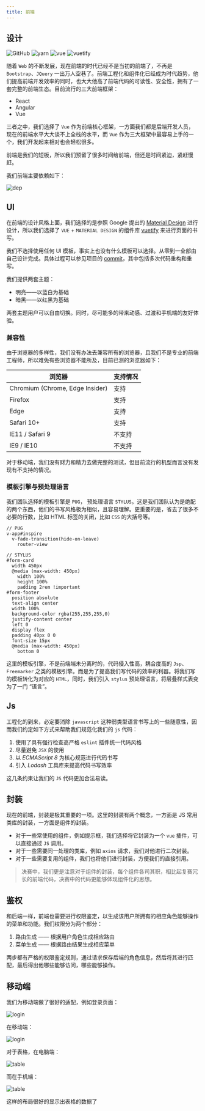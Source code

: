 ```yaml
---
title: 前端
---
```


## 设计

![GitHub](https://img.shields.io/github/license/GeneralAndKing/one-yard-ui)
![yarn](https://img.shields.io/badge/yarn-1.19.1-blue)
![vue](https://img.shields.io/badge/vue-2.6.10-success)
![vuetify](https://img.shields.io/badge/vuetify-2.1.9-yellow)

随着 `Web` 的不断发展，现在前端的时代已经不是当初的前端了，不再是 `Bootstrap`、`JQuery` 一出万人空巷了。前端工程化和组件化已经成为时代趋势，他们提高前端开发效率的同时，也大大他高了前端代码的可读性、安全性，拥有了一套完整的前端生态。目前流行的三大前端框架：

- React
- Angular
- Vue

三者之中，我们选择了 `Vue` 作为前端核心框架，一方面我们都是后端开发人员，现在的前端水平大大谈不上全栈的水平，而 `Vue` 作为三大框架中最容易上手的一个，我们开发起来相对也会轻松很多。

前端是我们的短板，所以我们预留了很多时间给前端，但还是时间紧迫，紧赶慢赶。

我们前端主要依赖如下：

![dep](http://image.japoul.cn/docs/%E6%B7%B1%E5%BA%A6%E6%88%AA%E5%9B%BE_%E9%80%89%E6%8B%A9%E5%8C%BA%E5%9F%9F_20191120214407.png)



## UI

在前端的设计风格上面，我们选择的是参照 Google 提出的 [Material Design](https://material.io/design/) 进行设计，所以我们选择了 `VUE` + `MATERIAL DESIGN` 的组件库 [vuetify](https://vuetifyjs.com/zh-Hans/) 来进行页面的书写。

我们不选择使用任何 UI 模板，事实上也没有什么模板可以选择。从零到一全部由自己设计完成。具体过程可以参见项目的 [commit](https://github.com/GeneralAndKing/one-yard-ui/commits/master)，其中包括多次代码重构和重写。

我们提供两套主题：

- 明亮——以蓝白为基础
- 暗黑——以红黑为基础

两套主题用户可以自由切换。同时，尽可能多的带来动感、过渡和手机端的友好体验。

### 兼容性

由于浏览器的多样性，我们没有办法去兼容所有的浏览器，且我们不是专业的前端工程师，所以难免有些浏览器不能所及，目前已测的浏览器如下：

| 浏览器                          | 支持情况 |
| ------------------------------- | -------- |
| Chromium (Chrome, Edge Insider) | 支持     |
| Firefox                         | 支持     |
| Edge                            | 支持     |
| Safari 10+                      | 支持     |
| IE11 / Safari 9                 | 不支持   |
| IE9 / IE10                      | 不支持   |

对于移动端，我们没有财力和精力去做完整的测试，但目前流行的机型而言没有发现有不支持的情况。

### 模板引擎与预处理语言

我们团队选择的模板引擎是 `PUG`， 预处理语言 `STYLUS`。这是我们团队认为是绝配的两个东西，他们的书写风格极为相似，且容易理解。更重要的是，省去了很多不必要的行数，比如 HTML 标签的关闭，比如 `CSS` 的大括号等。

```stylus
// PUG
v-app#inspire
  v-fade-transition(hide-on-leave)
    router-view
```

```stylus
// STYLUS
#form-card
  width 450px
  @media (max-width: 450px)
    width 100%
    height 100%
    padding 2rem !important
#form-footer
  position absolute
  text-align center
  width 100%
  background-color rgba(255,255,255,0)
  justify-content center
  left 0
  display flex
  padding 40px 0 0
  font-size 15px
  @media (max-width: 450px)
    bottom 0
```

这里的模板引擎，不是前端端未分离时的，代码侵入性高，耦合度高的 `Jsp`、 `Freemarker` 之类的模板引擎。而是为了提高我们写代码的效率的利器。将我们写的模板转化为对应的 `HTML`，同时，我们引入 `stylus` 预处理语言，将层叠样式表变为了一门 “语言”。

## Js

工程化的到来，必定要消除 `javascript` 这种弱类型语言书写上的一些随意性，因而我们约定如下方式来帮助我们规范化我们的 `js` 代码：

1. 使用了具有强行检查高严格 `eslint` 插件统一代码风格
2. 尽量避免 `JSX` 的使用
3. 以 *ECMAScript 8* 为核心规范进行代码书写
4. 引入  *Lodash* 工具库来提高代码书写效率

这几条约束让我们的 `JS` 代码更加合法易读。

## 封装

现在的前端，封装是极其重要的一项。这里的封装有两个概念，一方面是 JS 常用类库的封装，一方面是组件的封装。

- 对于一些常使用的组件，例如提示框，我们选择将它封装为一个 `vue` 插件，可以直接通过 `JS` 调用。
- 对于一些需要同一处理的类库，例如 `axios` 请求，我们对他进行二次封装。
- 对于一些需要复用的组件，我们也将他们进行封装，方便我们的直接引用。

> 决赛中，我们更是注意对于组件的封装，每个组件各司其职，相比起复赛冗长的前端代码，决赛中的代码更能够体现组件化的思想。

## 鉴权

和后端一样，前端也需要进行权限鉴定，以生成该用户所拥有的相应角色能够操作的菜单和功能。我们权限分为两个部分：

1. 路由生成 —— 根据用户角色生成相应路由
2. 菜单生成 —— 根据路由结果生成相应菜单

两步都有严格的权限鉴定规则，通过请求保存后端的角色信息，然后将其进行匹配，最后得出他哪些能够访问，哪些能够操作。

## 移动端

我们为移动端做了很好的适配，例如登录页面：

![login](http://image.japoul.cn/docs/%E6%B7%B1%E5%BA%A6%E6%88%AA%E5%9B%BE_%E9%80%89%E6%8B%A9%E5%8C%BA%E5%9F%9F_20191121020223.png)

在移动端：

![login](http://image.japoul.cn/docs/Screenshot_20191121_015608_mark.via.jpg)

对于表格，在电脑端：

![table](http://image.japoul.cn/docs/%E6%B7%B1%E5%BA%A6%E6%88%AA%E5%9B%BE_%E9%80%89%E6%8B%A9%E5%8C%BA%E5%9F%9F_20191121015534.png)

而在手机端：

![table](http://image.japoul.cn/docs/Screenshot_20191121_015914_mark.via.jpg)

这样的布局很好的显示出表格的数据了
